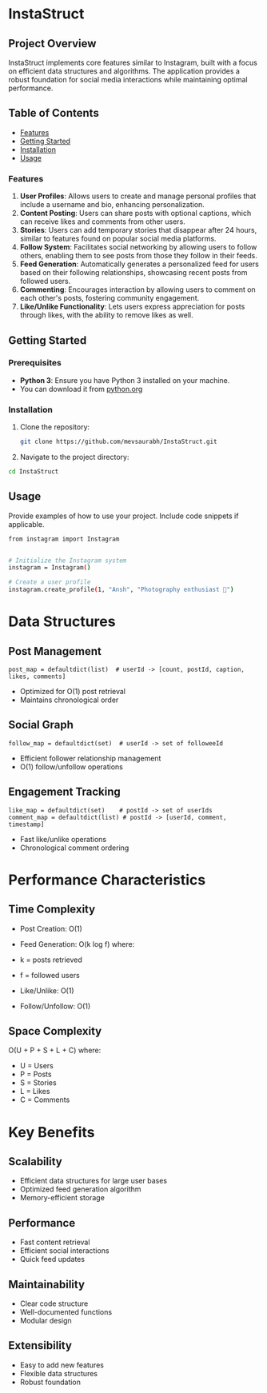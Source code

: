 # InstaStruct
## Project Overview
InstaStruct implements core features similar to Instagram, built with a focus on efficient data structures and algorithms. The application provides a robust foundation for social media interactions while maintaining optimal performance.
## Table of Contents

- [Features](#features)
- [Getting Started](#getting-started)
- [Installation](#installation)
- [Usage](#usage)


### Features

1. **User Profiles**: Allows users to create and manage personal profiles that include a username and bio, enhancing personalization.
2. **Content Posting**: Users can share posts with optional captions, which can receive likes and comments from other users.
3. **Stories**: Users can add temporary stories that disappear after 24 hours, similar to features found on popular social media platforms.
4. **Follow System**: Facilitates social networking by allowing users to follow others, enabling them to see posts from those they follow in their feeds.
5. **Feed Generation**: Automatically generates a personalized feed for users based on their following relationships, showcasing recent posts from followed users.
6. **Commenting**: Encourages interaction by allowing users to comment on each other's posts, fostering community engagement.
7. **Like/Unlike Functionality**: Lets users express appreciation for posts through likes, with the ability to remove likes as well.

## Getting Started


### Prerequisites

- **Python 3**: Ensure you have Python 3 installed on your machine.
- You can download it from [python.org](https://www.python.org/downloads/)

### Installation

1. Clone the repository:
   ```bash
   git clone https://github.com/mevsaurabh/InstaStruct.git
2.  Navigate to the project directory:
```bash
cd InstaStruct
```

## Usage
Provide examples of how to use your project. Include code snippets if applicable.
```bash
from instagram import Instagram


# Initialize the Instagram system
instagram = Instagram()

# Create a user profile
instagram.create_profile(1, "Ansh", "Photography enthusiast 📸")
```

# Data Structures

## Post Management
```
post_map = defaultdict(list)  # userId -> [count, postId, caption, likes, comments]
```
- Optimized for O(1) post retrieval
- Maintains chronological order


## Social Graph
```
follow_map = defaultdict(set)  # userId -> set of followeeId
```
- Efficient follower relationship management
- O(1) follow/unfollow operations


## Engagement Tracking
```
like_map = defaultdict(set)    # postId -> set of userIds
comment_map = defaultdict(list) # postId -> [userId, comment, timestamp]
```
- Fast like/unlike operations
- Chronological comment ordering

# Performance Characteristics
## Time Complexity

- Post Creation: O(1)
- Feed Generation: O(k log f) where:

- k = posts retrieved
- f = followed users


- Like/Unlike: O(1)
- Follow/Unfollow: O(1)

## Space Complexity
O(U + P + S + L + C) where:

- U = Users
- P = Posts
- S = Stories
- L = Likes
- C = Comments

# Key Benefits

## Scalability

- Efficient data structures for large user bases
- Optimized feed generation algorithm
- Memory-efficient storage


## Performance

- Fast content retrieval
- Efficient social interactions
- Quick feed updates


## Maintainability

- Clear code structure
- Well-documented functions
- Modular design


## Extensibility

- Easy to add new features
- Flexible data structures
- Robust foundation
